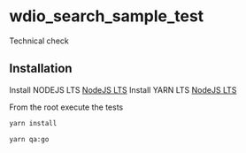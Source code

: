 # wdio_search_sample_test
 Technical check
## Installation

Install NODEJS LTS [NodeJS LTS](https://nodejs.org/en/download/)
Install YARN LTS [NodeJS LTS](https://classic.yarnpkg.com/en/docs/install#windows-stable)

From the root execute the tests

```bash
yarn install
```

```bash
yarn qa:go
```